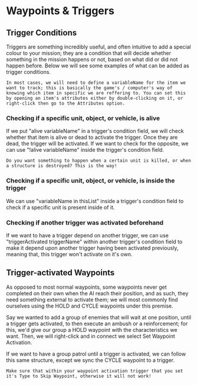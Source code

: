 # Waypoints & Triggers

## Trigger Conditions
Triggers are something incredibly useful, and often intuitive to add a special colour to your mission; they are a condition that will decide whether something in the mission happens or not, based on what did or did not happen before. Below we will see some examples of what can be added as trigger conditions.

```admonish warning title="Warning"
In most cases, we will need to define a variableName for the item we want to track; this is basically the game's / computer's way of knowing which item in specific we are reffering to. You can set this by opening an item's attributes either by double-clicking on it, or right-click then go to the Attributes option.
```

### Checking if a specific unit, object, or vehicle, is alive
If we put "alive variableName" in a trigger's condition field, we will check whether that item is alive or dead to activate the trigger. Once they are dead, the trigger will be activated. If we want to check for the opposite, we can use "!alive variableName" inside the trigger's condition field.

```admonish info
Do you want something to happen when a certain unit is killed, or when a structure is destroyed? This is the way!
```

### Checking if a specific unit, object, or vehicle, is inside the trigger
We can use "variableName in thisList" inside a trigger's condition field to check if a specific unit is present inside of it.

### Checking if another trigger was activated beforehand
If we want to have a trigger depend on another trigger, we can use "triggerActivated triggerName" within another trigger's condition field to make it depend upon another trigger having been activated previously, meaning that, this trigger won't activate on it's own.

## Trigger-activated Waypoints
As opposed to most normal waypoints, some waypoints never get completed on their own when the AI reach their position, and as such, they need something external to activate them; we will most commonly find ourselves using the HOLD and CYCLE waypoints under this premise.

Say we wanted to add a group of enemies that will wait at one position, until a trigger gets activated, to then execute an ambush or a reinforcement; for this, we'd give our group a HOLD waypoint with the characteristics we want. Then, we will right-click and in connect we select Set Waypoint Activation.

If we want to have a group patrol until a trigger is activated, we can follow this same structure, except we sync the CYCLE waypoint to a trigger.

```admonish warning title="Warning"
Make sure that within your waypoint activation trigger that you set it's Type to Skip Waypoint, otherwise it will not work!
```